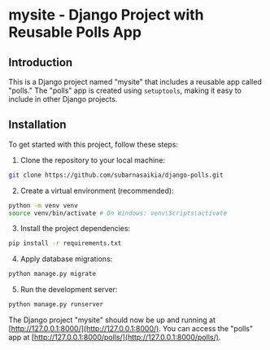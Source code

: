 # mysite - Django Project with Reusable Polls App

## Introduction
This is a Django project named "mysite" that includes a reusable app called "polls." The "polls" app is created using `setuptools`, making it easy to include in other Django projects.

## Installation
To get started with this project, follow these steps:

1. Clone the repository to your local machine:

```bash
git clone https://github.com/subarnasaikia/django-polls.git
```
2. Create a virtual environment (recommended):
```bash
python -m venv venv
source venv/bin/activate # On Windows: venv\Scripts\activate
```


3. Install the project dependencies:

```bash
pip install -r requirements.txt
```

4. Apply database migrations:

```bash
python manage.py migrate
```

5. Run the development server:

```bash
python manage.py runserver
```



The Django project "mysite" should now be up and running at [http://127.0.0.1:8000/](http://127.0.0.1:8000/). You can access the "polls" app at [http://127.0.0.1:8000/polls/](http://127.0.0.1:8000/polls/).




